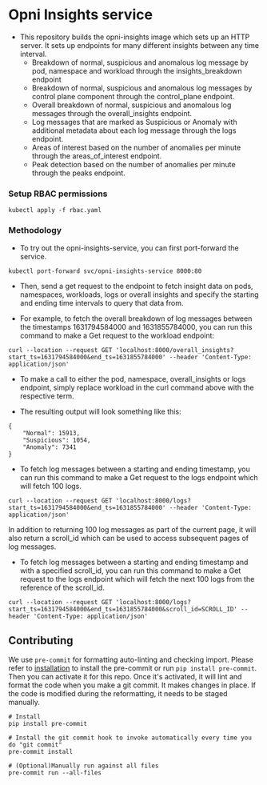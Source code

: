 # Opni Insights service

* This repository builds the opni-insights image which sets up an HTTP server. It sets up endpoints for many different insights between any time interval.
    * Breakdown of normal, suspicious and anomalous log message by pod, namespace and workload through the insights_breakdown endpoint
    * Breakdown of normal, suspicious and anomalous log messages by control plane component through the control_plane endpoint.
    * Overall breakdown of normal, suspicious and anomalous log messages through the overall_insights endpoint.
    * Log messages that are marked as Suspicious or Anomaly with additional metadata about each log message through the logs endpoint.
    * Areas of interest based on the number of anomalies per minute through the areas_of_interest endpoint.
    * Peak detection based on the number of anomalies per minute through the peaks endpoint.
### Setup RBAC permissions
```
kubectl apply -f rbac.yaml
```

### Methodology
* To try out the opni-insights-service, you can first port-forward the service.
```
kubectl port-forward svc/opni-insights-service 8000:80
```

* Then, send a get request to the endpoint to fetch insight data on pods, namespaces, workloads, logs or overall insights and specify the starting and ending time intervals to query that data from.

* For example, to fetch the overall breakdown of log messages between the timestamps 1631794584000 and 1631855784000, you can run this command to make a Get request to the workload endpoint:
```
curl --location --request GET 'localhost:8000/overall_insights?start_ts=1631794584000&end_ts=1631855784000' --header 'Content-Type: application/json'
```

* To make a call to either the pod, namespace, overall_insights or logs endpoint, simply replace workload in the curl command above with the respective term.

* The resulting output will look something like this:
```
{
    "Normal": 15913,
    "Suspicious": 1054,
    "Anomaly": 7341
}

```
* To fetch log messages between a starting and ending timestamp, you can run this command to make a Get request to the logs endpoint which will fetch 100 logs.
```
curl --location --request GET 'localhost:8000/logs?start_ts=1631794584000&end_ts=1631855784000' --header 'Content-Type: application/json'
```
In addition to returning 100 log messages as part of the current page, it will also return a scroll_id which can be used to access subsequent pages of log messages.

* To fetch log messages between a starting and ending timestamp and with a specified scroll_id, you can run this command to make a Get request to the logs endpoint which will fetch the next 100 logs from the reference of the scroll_id.
```
curl --location --request GET 'localhost:8000/logs?start_ts=1631794584000&end_ts=1631855784000&scroll_id=SCROLL_ID' --header 'Content-Type: application/json'
```




## Contributing
We use `pre-commit` for formatting auto-linting and checking import. Please refer to [installation](https://pre-commit.com/#installation) to install the pre-commit or run `pip install pre-commit`. Then you can activate it for this repo. Once it's activated, it will lint and format the code when you make a git commit. It makes changes in place. If the code is modified during the reformatting, it needs to be staged manually.

```
# Install
pip install pre-commit

# Install the git commit hook to invoke automatically every time you do "git commit"
pre-commit install

# (Optional)Manually run against all files
pre-commit run --all-files
```
